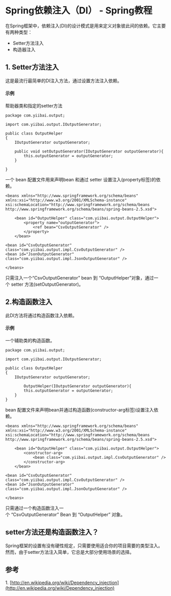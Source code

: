 # Spring依赖注入（DI） - Spring教程

在Spring框架中，依赖注入(DI)的设计模式是用来定义对象彼此间的依赖。它主要有两种类型：

*   Setter方法注入
*   构造器注入

## 1\. Setter方法注入

这是最流行最简单的DI注入方法，通过设置方法注入依赖。

#### 示例

帮助器类和指定的setter方法

```
package com.yiibai.output;

import com.yiibai.output.IOutputGenerator;

public class OutputHelper
{
    IOutputGenerator outputGenerator;

    public void setOutputGenerator(IOutputGenerator outputGenerator){
        this.outputGenerator = outputGenerator;
    }

}
```

一个 bean 配置文件用来声明bean 和通过 setter 设置注入(property标签)的依赖。

```
<beans xmlns="http://www.springframework.org/schema/beans"
xmlns:xsi="http://www.w3.org/2001/XMLSchema-instance"
xsi:schemaLocation="http://www.springframework.org/schema/beans
http://www.springframework.org/schema/beans/spring-beans-2.5.xsd">

    <bean id="OutputHelper" class="com.yiibai.output.OutputHelper">
        <property name="outputGenerator">
            <ref bean="CsvOutputGenerator" />
        </property>
    </bean>

<bean id="CsvOutputGenerator" class="com.yiibai.output.impl.CsvOutputGenerator" />
<bean id="JsonOutputGenerator" class="com.yiibai.output.impl.JsonOutputGenerator" />

</beans>
```

只需注入一个“CsvOutputGenerator” bean 到 “OutputHelper”对象，通过一个 setter 方法(setOutputGenerator)。

## 2.构造函数注入

此DI方法将通过构造函数注入依赖。

#### 示例

一个辅助类的构造函数。

```
package com.yiibai.output;

import com.yiibai.output.IOutputGenerator;

public class OutputHelper
{
    IOutputGenerator outputGenerator;

        OutputHelper(IOutputGenerator outputGenerator){
        this.outputGenerator = outputGenerator;
    }
}
```

bean 配置文件来声明bean并通过构造函数(constructor-arg标签)设置注入依赖。

```
<beans xmlns="http://www.springframework.org/schema/beans"
xmlns:xsi="http://www.w3.org/2001/XMLSchema-instance"
xsi:schemaLocation="http://www.springframework.org/schema/beans
http://www.springframework.org/schema/beans/spring-beans-2.5.xsd">

    <bean id="OutputHelper" class="com.yiibai.output.OutputHelper">
        <constructor-arg>
            <bean class="com.yiibai.output.impl.CsvOutputGenerator" />
        </constructor-arg>
    </bean>

<bean id="CsvOutputGenerator" class="com.yiibai.output.impl.CsvOutputGenerator" />
<bean id="JsonOutputGenerator" class="com.yiibai.output.impl.JsonOutputGenerator" />

</beans>
```

只需通过一个构造函数注入一个 “CsvOutputGenerator” Bean 到 “OutputHelper” 对象。

## setter方法还是构造函数注入？

Spring框架的设置有没有硬性规定，只需要使用适合你的项目需要的类型注入。然而，由于setter方法注入简单，它总是大部分使用场景的选择。

## 参考

1. [http://en.wikipedia.org/wiki/Dependency_injection](http://en.wikipedia.org/wiki/Dependency_injection)

